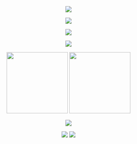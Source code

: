 <!-- Hero -->
<p align="center">
  <img src="https://capsule-render.vercel.app/api?type=waving&color=00bcd4,052c43&height=200&section=header&text=Parsa%20Rood&fontSize=45&animation=twinkling"/>
</p>
<p align="center">
  <img src="https://readme-typing-svg.demolab.com?font=Fira+Code&size=22&pause=1000&color=022E57&background=00bcd400&width=490&lines=Flutter+Dev%20%7C%20Open+Source+Lover;Clean+Code+Addict%20%7C%20CS+Grad;Modular%20Apps%20%7C%20Always%20Learning..." />
</p>

<p align="center">
  <img src="https://github-profile-summary-cards.vercel.app/api/cards/profile-details?username=parsard&theme=github_dark"/>
</p>

<p align="center">
  <img src="https://skillicons.dev/icons?i=flutter,dart,firebase,git,github,hive,figma,mongodb" />
</p>

<p align="center">
  <img src="https://github-readme-stats.vercel.app/api?username=parsard&show_icons=true&theme=nightowl" height="160"/>
  <img src="https://streak-stats.demolab.com?user=parsard&theme=nightowl&hide_border=true" height="160"/>
</p>

<p align="center">
  <img src="https://github.com/parsard/parsard/blob/output/github-contribution-grid-snake.svg" />
</p>

<p align="center">
  <a href="https://www.linkedin.com/in/parsa-rood-0424bb27a/"><img src="https://img.shields.io/badge/LinkedIn-%230077B5.svg?style=for-the-badge&logo=linkedin&logoColor=white" /></a>
  <a href="mailto:parsaroodhastam@gmail.com"><img src="https://img.shields.io/badge/Email-D14836?style=for-the-badge&logo=gmail&logoColor=white"/></a>
</p>
